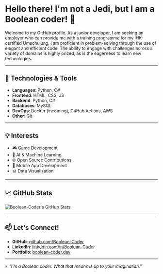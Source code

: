 # Hello there! I'm not a Jedi, but I am a Boolean coder! 👋
Welcome to my GitHub profile. As a junior developer, I am seeking an employer who can provide me with a training programme for my IHK-certified Umschulung. I am proficient in problem-solving through the use of elegant and efficient code. The ability to engage with challenges across a variety of domains is highly prized, as is the eagerness to learn new technologies.

---

## 🔧 Technologies & Tools
- **Languages**: Python, C#
- **Frontend**: HTML, CSS, JS
- **Backend**: Python, C#
- **Databases**: MySQL
- **DevOps**: Docker (incoming), GitHub Actions, AWS
- **Other**: Git

---

## 💡 Interests
- 🎮 Game Development
- 🧠 AI & Machine Learning
- 🌐 Open Source Contributions
- 📱 Mobile App Development
- 📊 Data Visualization

---

## 📈 GitHub Stats
![Boolean-Coder's GitHub Stats](https://github-readme-stats.vercel.app/api?username=Boolean-Coder&show_icons=true&theme=radical)

---

## 📫 Let's Connect!
- **GitHub**: [github.com/Boolean-Coder](https://github.com/Boolean-Coder)
- **LinkedIn**: [linkedin.com/in/Boolean-Coder](#)
- **Portfolio**: [boolean-coder.dev](#)

---

⚡ *"I'm a Boolean coder. What that means is up to your imagination."*
